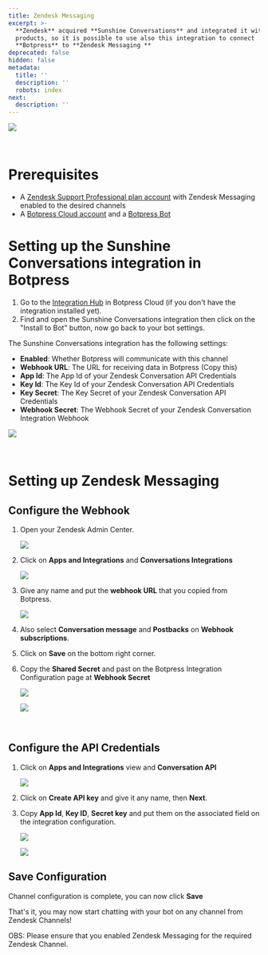 ```yaml
---
title: Zendesk Messaging
excerpt: >-
  **Zendesk** acquired **Sunshine Conversations** and integrated it with their
  products, so it is possible to use also this integration to connect
  **Botpress** to **Zendesk Messaging **
deprecated: false
hidden: false
metadata:
  title: ''
  description: ''
  robots: index
next:
  description: ''
---
```

![](https://files.readme.io/6c03467-image.png)

<br />

# Prerequisites

* A [Zendesk Support Professional plan account](https://www.zendesk.com.br/pricing/support) with Zendesk Messaging enabled to the desired channels
* A [Botpress Cloud account](https://sso.botpress.cloud) and a [Botpress Bot](https://botpress.com/docs/cloud/getting-started/create-and-publish-your-chatbot/)

# Setting up the Sunshine Conversations integration in Botpress

1. Go to the [Integration Hub](https://app.botpress.cloud/hub) in Botpress Cloud (if you don't have the integration installed yet).
2. Find and open the Sunshine Conversations integration then click on the "Install to Bot" button, now go back to your bot settings.

The Sunshine Conversations integration has the following settings:

* **Enabled**: Whether Botpress will communicate with this channel
* **Webhook URL**: The URL for receiving data in Botpress (Copy this)
* **App Id**: The App Id of your Zendesk Conversation API Credentials
* **Key Id**: The Key Id of your Zendesk Conversation API Credentials
* **Key Secret**: The Key Secret of your Zendesk Conversation API Credentials
* **Webhook Secret**: The Webhook Secret of your Zendesk Conversation Integration Webhook

![](https://files.readme.io/2db5af00e37419217754e57db2fc1298a76e02be869639df446a7030574b342c-image.png)

<br />

# Setting up Zendesk Messaging

## Configure the Webhook

1. Open your Zendesk Admin Center.

   ![](https://files.readme.io/8afd375ec346818145acd9c2507c07fd4c6240cac7ab685c33dfd4c300f86154-image.png)
2. Click on **Apps and Integrations** and **Conversations Integrations**

   ![](https://files.readme.io/78bd0b1a02f131561509bc14e200c547a2ac96f892d54135cdd1fa231689baaf-image.png)
3. Give any name and put the **webhook URL** that you copied from Botpress.

   ![](https://files.readme.io/5234889a672d4f9867c17f1106257f22e5776a0e45df3a8f73b5af1963722ba3-image.png)
4. Also select **Conversation message** and **Postbacks** on **Webhook subscriptions**.
5. Click on **Save** on the bottom right corner.
6. Copy the **Shared Secret** and past on the Botpress Integration Configuration page at **Webhook Secret**

   ![](https://files.readme.io/ba2cd16a9ac0a82b3801dd8ae20a1f873b0ddf9a49c530c92e826e3fa39aea04-image.png)

   ![](https://files.readme.io/01dc560081680593182e258f8fc20f146dca7a06b5ea8fd43300a027260ca8bc-image.png)

<br />

## Configure the API Credentials

1. Click on **Apps and Integrations** view and **Conversation API**

   ![](https://files.readme.io/ed50f2a0574b20ce5bb7b2520a877aeeaeff6494a8a5a14460cdd0d17c9abee3-image.png)
2. Click on **Create API key** and give it any name, then **Next**.
3. Copy **App Id**, **Key ID**, **Secret key** and put them on the associated field on the integration configuration.

   ![](https://files.readme.io/fc96ee0c391eb6a41fdebc1c74168f96a085b7eabdaca5a4ef0dda05acf97a6c-image.png)

   ![](https://files.readme.io/949669a73a53e300e885642b75d999063781148d238eb47904ab174e6c8915cc-image.png)

## Save Configuration

Channel configuration is complete, you can now click **Save**

That's it, you may now start chatting with your bot on any channel from Zendesk Channels!

OBS: Please ensure that you enabled Zendesk Messaging for the required Zendesk Channel.
